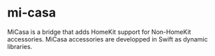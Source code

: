 # mi-casa

MiCasa is a bridge that adds HomeKit support for Non-HomeKit accessories.
MiCasa accessories are developped in Swift as dynamic libraries.
